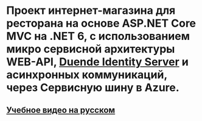 # Проект интернет-магазина для ресторана на основе ASP.NET Core MVC на .NET 6, с использованием микро сервисной архитектуры WEB-API,  [Duende Identity Server](https://duendesoftware.com/products/identityserver) и асинхронных коммуникаций, через Сервисную шину в Azure.
## [Учебное видео на русском](https://youtube.com/playlist?list=PLePGPxR0FDm-wuNOldx0o_GkgY_MVrGCb)
